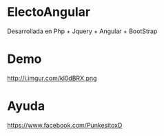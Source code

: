 # ElectoAngular
Desarrollada en Php + Jquery + Angular + BootStrap

# Demo
http://i.imgur.com/kl0dBRX.png
# Ayuda

https://www.facebook.com/PunkesitoxD
